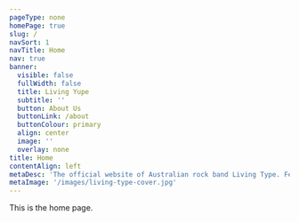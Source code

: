 ```yaml
---
pageType: none
homePage: true
slug: /
navSort: 1
navTitle: Home
nav: true
banner:
  visible: false
  fullWidth: false
  title: Living Yupe
  subtitle: ''
  button: About Us
  buttonLink: /about
  buttonColour: primary
  align: center
  image: ''
  overlay: none
title: Home
contentAlign: left
metaDesc: 'The official website of Australian rock band Living Type. Featuring tour dates, music and news.'
metaImage: '/images/living-type-cover.jpg'
---
```

This is the home page.

